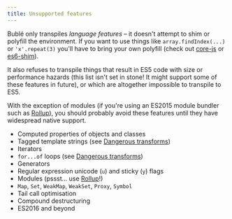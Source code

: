 ```yaml
---
title: Unsupported features
---
```


Bublé only transpiles *language features* – it doesn't attempt to shim or polyfill the environment. If you want to use things like `array.findIndex(...)` or `'x'.repeat(3)` you'll have to bring your own polyfill (check out [core-js](https://github.com/zloirock/core-js) or [es6-shim](https://github.com/paulmillr/es6-shim)).

It also refuses to transpile things that result in ES5 code with size or performance hazards (this list isn't set in stone! It might support some of these features in future), or which are altogether impossible to transpile to ES5.

With the exception of modules (if you're using an ES2015 module bundler such as [Rollup](http://rollupjs.org/)), you should probably avoid these features until they have widespread native support.

* Computed properties of objects and classes
* Tagged template strings (see [Dangerous transforms](#dangerous-transforms))
* Iterators
* `for...of` loops (see [Dangerous transforms](#dangerous-transforms))
* Generators
* Regular expression unicode (`u`) and sticky (`y`) flags
* Modules (pssst... use [Rollup](http://rollupjs.org)!)
* `Map`, `Set`, `WeakMap`, `WeakSet`, `Proxy`, `Symbol`
* Tail call optimisation
* Compound destructuring
* ES2016 and beyond
